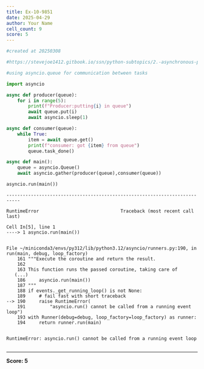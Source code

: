 ```yaml
---
title: Ex-10-9851
date: 2025-04-29
author: Your Name
cell_count: 9
score: 5
---
```


```python
#created at 20250308
```


```python
#https://stevejoe1412.gitbook.io/ssn/python-subtopics/2.-asynchronous-programming
```


```python
#using asyncio.queue for communication between tasks
```


```python
import asyncio 
```


```python
async def producer(queue):
    for i in range(5):
        print(f"Producer:putting{i} in queue")
        await queue.put(i)
        await asyncio.sleep(1)
```


```python
async def consumer(queue):
    while True:
        item = await queue.get()
        print(f"consumer: got {item} from queue")
        queue.task_done()
```


```python
async def main():
    queue = asyncio.Queue()
    await asyncio.gather(producer(queue),consumer(queue))
```


```python
asyncio.run(main())
```


    ---------------------------------------------------------------------------

    RuntimeError                              Traceback (most recent call last)

    Cell In[5], line 1
    ----> 1 asyncio.run(main())


    File ~/miniconda3/envs/py312/lib/python3.12/asyncio/runners.py:190, in run(main, debug, loop_factory)
        161 """Execute the coroutine and return the result.
        162 
        163 This function runs the passed coroutine, taking care of
       (...)
        186     asyncio.run(main())
        187 """
        188 if events._get_running_loop() is not None:
        189     # fail fast with short traceback
    --> 190     raise RuntimeError(
        191         "asyncio.run() cannot be called from a running event loop")
        193 with Runner(debug=debug, loop_factory=loop_factory) as runner:
        194     return runner.run(main)


    RuntimeError: asyncio.run() cannot be called from a running event loop



```python

```


---
**Score: 5**